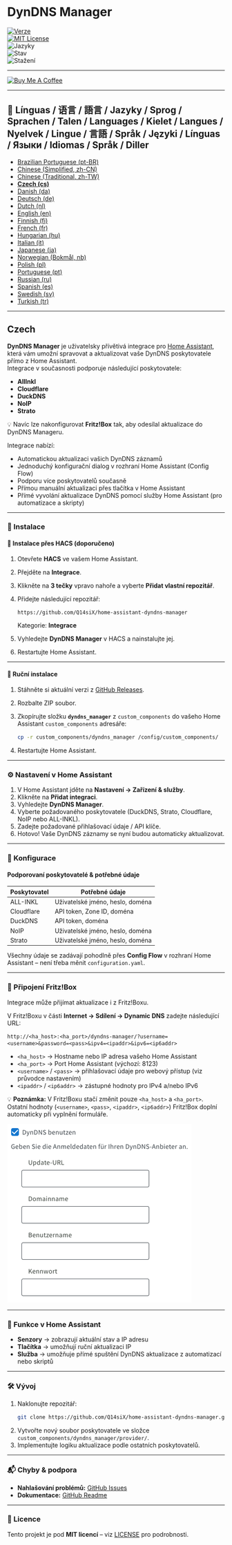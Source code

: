 # DynDNS Manager

[![Verze](https://img.shields.io/github/v/release/Q14siX/home-assistant-dyndns-manager)](https://github.com/Q14siX/home-assistant-dyndns-manager/releases)  
[![MIT License](https://img.shields.io/badge/License-MIT-green.svg)](LICENSE)  
![Jazyky](https://img.shields.io/badge/languages-20-blue.svg)  
![Stav](https://img.shields.io/badge/status-stable-brightgreen.svg)  
![Stažení](https://img.shields.io/github/downloads/Q14siX/home-assistant-dyndns-manager/total)

---

[![Buy Me A Coffee](https://img.buymeacoffee.com/button-api/?text=Kupte%20Stefanovi%20chutnou%20kavu&emoji=☕&slug=q14six&button_colour=FFDD00&font_colour=000000&font_family=Lato&outline_colour=000000&coffee_colour=ffffff)](https://buymeacoffee.com/q14six)

---

## 📌 Línguas / 语言 / 語言 / Jazyky / Sprog / Sprachen / Talen / Languages / Kielet / Langues / Nyelvek / Lingue / 言語 / Språk / Języki / Línguas / Языки / Idiomas / Språk / Diller
- [Brazilian Portuguese (pt-BR)](https://github.com/Q14siX/home-assistant-dyndns-manager/blob/main/README/README_PT-BR.md#portugues-brasileiro)
- [Chinese (Simplified, zh-CN)](https://github.com/Q14siX/home-assistant-dyndns-manager/blob/main/README/README_ZH-CN.md#简体中文)
- [Chinese (Traditional, zh-TW)](https://github.com/Q14siX/home-assistant-dyndns-manager/blob/main/README/README_ZH-TW.md#繁體中文)
- [**Czech (cs)**](https://github.com/Q14siX/home-assistant-dyndns-manager/blob/main/README/README_CS.md#czech)
- [Danish (da)](https://github.com/Q14siX/home-assistant-dyndns-manager/blob/main/README/README_DA.md#dansk)
- [Deutsch (de)](https://github.com/Q14siX/home-assistant-dyndns-manager/blob/main/README/README_DE.md#deutsch)
- [Dutch (nl)](https://github.com/Q14siX/home-assistant-dyndns-manager/blob/main/README/README_NL.md#dutch)
- [English (en)](https://github.com/Q14siX/home-assistant-dyndns-manager/blob/main/README/README_EN.md#english)
- [Finnish (fi)](https://github.com/Q14siX/home-assistant-dyndns-manager/blob/main/README/README_FI.md#suomi)
- [French (fr)](https://github.com/Q14siX/home-assistant-dyndns-manager/blob/main/README/README_FR.md#français)
- [Hungarian (hu)](https://github.com/Q14siX/home-assistant-dyndns-manager/blob/main/README/README_HU.md#magyar)
- [Italian (it)](https://github.com/Q14siX/home-assistant-dyndns-manager/blob/main/README/README_IT.md#italiano)
- [Japanese (ja)](https://github.com/Q14siX/home-assistant-dyndns-manager/blob/main/README/README_JA.md#日本語)
- [Norwegian (Bokmål, nb)](https://github.com/Q14siX/home-assistant-dyndns-manager/blob/main/README/README_NB.md#norsk)
- [Polish (pl)](https://github.com/Q14siX/home-assistant-dyndns-manager/blob/main/README/README_PL.md#polski)
- [Portuguese (pt)](https://github.com/Q14siX/home-assistant-dyndns-manager/blob/main/README/README_PT.md#português)
- [Russian (ru)](https://github.com/Q14siX/home-assistant-dyndns-manager/blob/main/README/README_RU.md#Русский)
- [Spanish (es)](https://github.com/Q14siX/home-assistant-dyndns-manager/blob/main/README/README_ES.md#español)
- [Swedish (sv)](https://github.com/Q14siX/home-assistant-dyndns-manager/blob/main/README/README_SV.md#svenska)
- [Turkish (tr)](https://github.com/Q14siX/home-assistant-dyndns-manager/blob/main/README/README_TR.md#türkçe)

---

## Czech

**DynDNS Manager** je uživatelsky přívětivá integrace pro [Home Assistant](https://www.home-assistant.io/), která vám umožní spravovat a aktualizovat vaše DynDNS poskytovatele přímo z Home Assistant.  
Integrace v současnosti podporuje následující poskytovatele:

- **AllInkl**
- **Cloudflare**
- **DuckDNS**
- **NoIP**
- **Strato**

💡 Navíc lze nakonfigurovat **Fritz!Box** tak, aby odesílal aktualizace do DynDNS Manageru.

Integrace nabízí:
- Automatickou aktualizaci vašich DynDNS záznamů
- Jednoduchý konfigurační dialog v rozhraní Home Assistant (Config Flow)
- Podporu více poskytovatelů současně
- Přímou manuální aktualizaci přes tlačítka v Home Assistant
- Přímé vyvolání aktualizace DynDNS pomocí služby Home Assistant (pro automatizace a skripty)

---

### 🚀 Instalace

#### 🔹 Instalace přes HACS (doporučeno)

1. Otevřete **HACS** ve vašem Home Assistant.
2. Přejděte na **Integrace**.
3. Klikněte na **3 tečky** vpravo nahoře a vyberte **Přidat vlastní repozitář**.
4. Přidejte následující repozitář:

   ```
   https://github.com/Q14siX/home-assistant-dyndns-manager
   ```

   Kategorie: **Integrace**

5. Vyhledejte **DynDNS Manager** v HACS a nainstalujte jej.
6. Restartujte Home Assistant.

---

#### 🔹 Ruční instalace

1. Stáhněte si aktuální verzi z [GitHub Releases](https://github.com/Q14siX/home-assistant-dyndns-manager/releases).
2. Rozbalte ZIP soubor.
3. Zkopírujte složku **`dyndns_manager`** z `custom_components` do vašeho Home Assistant `custom_components` adresáře:

   ```bash
   cp -r custom_components/dyndns_manager /config/custom_components/
   ```

4. Restartujte Home Assistant.

---

### ⚙️ Nastavení v Home Assistant

1. V Home Assistant jděte na **Nastavení → Zařízení & služby**.
2. Klikněte na **Přidat integraci**.
3. Vyhledejte **DynDNS Manager**.
4. Vyberte požadovaného poskytovatele (DuckDNS, Strato, Cloudflare, NoIP nebo ALL-INKL).
5. Zadejte požadované přihlašovací údaje / API klíče.
6. Hotovo! Vaše DynDNS záznamy se nyní budou automaticky aktualizovat.

---

### 📄 Konfigurace

#### Podporovaní poskytovatelé & potřebné údaje

| Poskytovatel | Potřebné údaje |
|--------------|----------------|
| ALL-INKL     | Uživatelské jméno, heslo, doména |
| Cloudflare   | API token, Zone ID, doména |
| DuckDNS      | API token, doména |
| NoIP         | Uživatelské jméno, heslo, doména |
| Strato       | Uživatelské jméno, heslo, doména |

Všechny údaje se zadávají pohodlně přes **Config Flow** v rozhraní Home Assistant – není třeba měnit `configuration.yaml`.

---

### 📡 Připojení Fritz!Box

Integrace může přijímat aktualizace i z Fritz!Boxu.

V Fritz!Boxu v části **Internet → Sdílení → Dynamic DNS** zadejte následující URL:

```
http://<ha_host>:<ha_port>/dyndns-manager/?username=<username>&password=<pass>&ipv4=<ipaddr>&ipv6=<ip6addr>
```

- `<ha_host>` → Hostname nebo IP adresa vašeho Home Assistant
- `<ha_port>` → Port Home Assistant (výchozí: 8123)
- `<username>` / `<pass>` → přihlašovací údaje pro webový přístup (viz průvodce nastavením)
- `<ipaddr>` / `<ip6addr>` → zástupné hodnoty pro IPv4 a/nebo IPv6

💡 **Poznámka:** V Fritz!Boxu stačí změnit pouze `<ha_host>` a `<ha_port>`. Ostatní hodnoty (`<username>`, `<pass>`, `<ipaddr>`, `<ip6addr>`) Fritz!Box doplní automaticky při vyplnění formuláře.

![FRITZ!BOX vstupní formulář](https://raw.githubusercontent.com/Q14siX/home-assistant-dyndns-manager/master/images/FRITZ!Box.png)

---

### 🔘 Funkce v Home Assistant

- **Senzory** → zobrazují aktuální stav a IP adresu
- **Tlačítka** → umožňují ruční aktualizaci IP
- **Služba** → umožňuje přímé spuštění DynDNS aktualizace z automatizací nebo skriptů

---

### 🛠 Vývoj

1. Naklonujte repozitář:
   ```bash
   git clone https://github.com/Q14siX/home-assistant-dyndns-manager.git
   ```
2. Vytvořte nový soubor poskytovatele ve složce `custom_components/dyndns_manager/provider/`.
3. Implementujte logiku aktualizace podle ostatních poskytovatelů.

---

### 📬 Chyby & podpora

- **Nahlašování problémů:** [GitHub Issues](https://github.com/Q14siX/home-assistant-dyndns-manager/issues)  
- **Dokumentace:** [GitHub Readme](https://github.com/Q14siX/home-assistant-dyndns-manager)

---

### 📜 Licence

Tento projekt je pod **MIT licencí** – viz [LICENSE](https://github.com/Q14siX/home-assistant-dyndns-manager/blob/main/LICENSE) pro podrobnosti.
